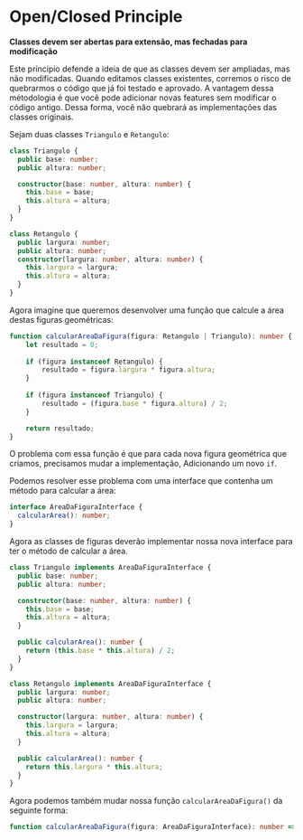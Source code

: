 # Open/Closed Principle

__Classes devem ser abertas para extensão, mas fechadas para modificação__

Este príncipio defende a ideia de que as classes devem ser ampliadas, mas não modificadas. Quando editamos classes
existentes, corremos o risco de quebrarmos o código que já foi testado e aprovado.
A vantagem dessa métodologia é que você pode adicionar novas features sem modificar o código antigo. Dessa forma, você
não quebrará as implementações das classes originais.

Sejam duas classes ```Triangulo``` e ```Retangulo```:

```ts
class Triangulo {
  public base: number;
  public altura: number;

  constructor(base: number, altura: number) {
    this.base = base;
    this.altura = altura;
  }
}

class Retangulo {
  public largura: number;
  public altura: number;
  constructor(largura: number, altura: number) {
    this.largura = largura;
    this.altura = altura;
  }
}
```

Agora imagine que queremos desenvolver uma função que calcule a área destas figuras geométricas:

```ts
function calcularAreaDaFigura(figura: Retangulo | Triangulo): number {
    let resultado = 0;
    
    if (figura instanceof Retangulo) {
        resultado = figura.largura * figura.altura;
    }
 
    if (figura instanceof Triangulo) {
        resultado = (figura.base * figura.altura) / 2;
    }

    return resultado;
}
```

O problema com essa função é que para cada nova figura geométrica que criamos, precisamos mudar a implementação, Adicionando
um novo ```if```. 

Podemos resolver esse problema com uma interface que contenha um método para calcular a área:

```ts
interface AreaDaFiguraInterface {
  calcularArea(): number;
}
```

Agora as classes de figuras deverão implementar nossa nova interface para ter o método de calcular a área.

```ts
class Triangulo implements AreaDaFiguraInterface {
  public base: number;
  public altura: number;

  constructor(base: number, altura: number) {
    this.base = base;
    this.altura = altura;
  }

  public calcularArea(): number {
    return (this.base * this.altura) / 2;
  }
}

class Retangulo implements AreaDaFiguraInterface {
  public largura: number;
  public altura: number;

  constructor(largura: number, altura: number) {
    this.largura = largura;
    this.altura = altura;
  }

  public calcularArea(): number {
    return this.largura * this.altura;
  }
}
```

Agora podemos também mudar nossa função ```calcularAreaDaFigura()``` da seguinte forma:

```ts
function calcularAreaDaFigura(figura: AreaDaFiguraInterface): number => figura.calcularArea();
```

